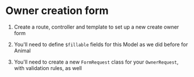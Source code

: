 # Owner creation form

1. Create a route, controller and template to set up a new create owner form

1. You'll need to define `$fillable` fields for this Model as we did before for Animal

1. You'll need to create a new `FormRequest` class for your `OwnerRequest`, with validation rules, as well
